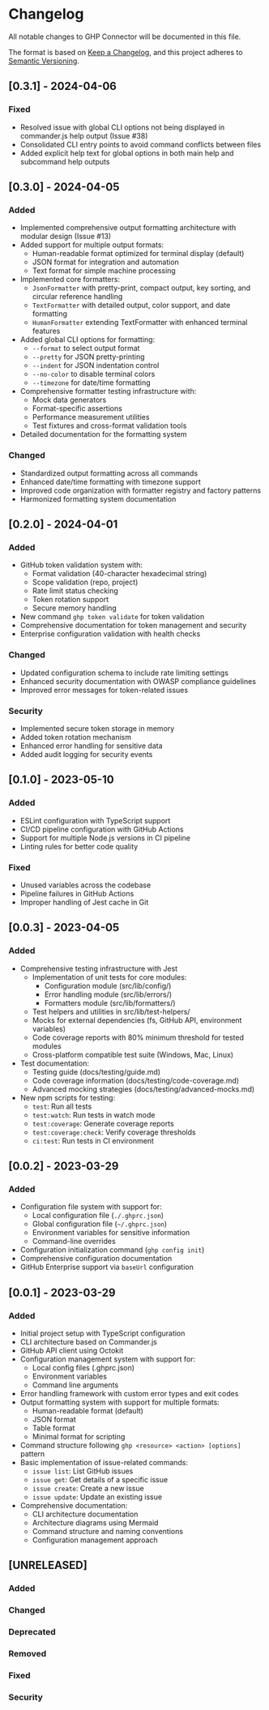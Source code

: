 # Changelog

All notable changes to GHP Connector will be documented in this file.

The format is based on [Keep a Changelog](https://keepachangelog.com/en/1.0.0/),
and this project adheres to [Semantic Versioning](https://semver.org/spec/v2.0.0.html).

## [0.3.1] - 2024-04-06

### Fixed

- Resolved issue with global CLI options not being displayed in commander.js help output (Issue #38)
- Consolidated CLI entry points to avoid command conflicts between files
- Added explicit help text for global options in both main help and subcommand help outputs

## [0.3.0] - 2024-04-05

### Added

- Implemented comprehensive output formatting architecture with modular design (Issue #13)
- Added support for multiple output formats:
  - Human-readable format optimized for terminal display (default)
  - JSON format for integration and automation
  - Text format for simple machine processing
- Implemented core formatters:
  - `JsonFormatter` with pretty-print, compact output, key sorting, and circular reference handling
  - `TextFormatter` with detailed output, color support, and date formatting
  - `HumanFormatter` extending TextFormatter with enhanced terminal features
- Added global CLI options for formatting:
  - `--format` to select output format
  - `--pretty` for JSON pretty-printing
  - `--indent` for JSON indentation control
  - `--no-color` to disable terminal colors
  - `--timezone` for date/time formatting
- Comprehensive formatter testing infrastructure with:
  - Mock data generators
  - Format-specific assertions
  - Performance measurement utilities
  - Test fixtures and cross-format validation tools
- Detailed documentation for the formatting system

### Changed

- Standardized output formatting across all commands
- Enhanced date/time formatting with timezone support
- Improved code organization with formatter registry and factory patterns
- Harmonized formatting system documentation

## [0.2.0] - 2024-04-01

### Added

- GitHub token validation system with:
  - Format validation (40-character hexadecimal string)
  - Scope validation (repo, project)
  - Rate limit status checking
  - Token rotation support
  - Secure memory handling
- New command `ghp token validate` for token validation
- Comprehensive documentation for token management and security
- Enterprise configuration validation with health checks

### Changed

- Updated configuration schema to include rate limiting settings
- Enhanced security documentation with OWASP compliance guidelines
- Improved error messages for token-related issues

### Security

- Implemented secure token storage in memory
- Added token rotation mechanism
- Enhanced error handling for sensitive data
- Added audit logging for security events

## [0.1.0] - 2023-05-10

### Added

- ESLint configuration with TypeScript support
- CI/CD pipeline configuration with GitHub Actions
- Support for multiple Node.js versions in CI pipeline
- Linting rules for better code quality

### Fixed

- Unused variables across the codebase
- Pipeline failures in GitHub Actions
- Improper handling of Jest cache in Git

## [0.0.3] - 2023-04-05

### Added

- Comprehensive testing infrastructure with Jest
  - Implementation of unit tests for core modules:
    - Configuration module (src/lib/config/)
    - Error handling module (src/lib/errors/)
    - Formatters module (src/lib/formatters/)
  - Test helpers and utilities in src/lib/test-helpers/
  - Mocks for external dependencies (fs, GitHub API, environment variables)
  - Code coverage reports with 80% minimum threshold for tested modules
  - Cross-platform compatible test suite (Windows, Mac, Linux)
- Test documentation:
  - Testing guide (docs/testing/guide.md)
  - Code coverage information (docs/testing/code-coverage.md)
  - Advanced mocking strategies (docs/testing/advanced-mocks.md)
- New npm scripts for testing:
  - `test`: Run all tests
  - `test:watch`: Run tests in watch mode
  - `test:coverage`: Generate coverage reports
  - `test:coverage:check`: Verify coverage thresholds
  - `ci:test`: Run tests in CI environment

## [0.0.2] - 2023-03-29

### Added

- Configuration file system with support for:
  - Local configuration file (`./.ghprc.json`)
  - Global configuration file (`~/.ghprc.json`)
  - Environment variables for sensitive information
  - Command-line overrides
- Configuration initialization command (`ghp config init`)
- Comprehensive configuration documentation
- GitHub Enterprise support via `baseUrl` configuration

## [0.0.1] - 2023-03-29

### Added

- Initial project setup with TypeScript configuration
- CLI architecture based on Commander.js
- GitHub API client using Octokit
- Configuration management system with support for:
  - Local config files (.ghprc.json)
  - Environment variables
  - Command line arguments
- Error handling framework with custom error types and exit codes
- Output formatting system with support for multiple formats:
  - Human-readable format (default)
  - JSON format
  - Table format
  - Minimal format for scripting
- Command structure following `ghp <resource> <action> [options]` pattern
- Basic implementation of issue-related commands:
  - `issue list`: List GitHub issues
  - `issue get`: Get details of a specific issue
  - `issue create`: Create a new issue
  - `issue update`: Update an existing issue
- Comprehensive documentation:
  - CLI architecture documentation
  - Architecture diagrams using Mermaid
  - Command structure and naming conventions
  - Configuration management approach

## [UNRELEASED]

### Added

### Changed

### Deprecated

### Removed

### Fixed

### Security
